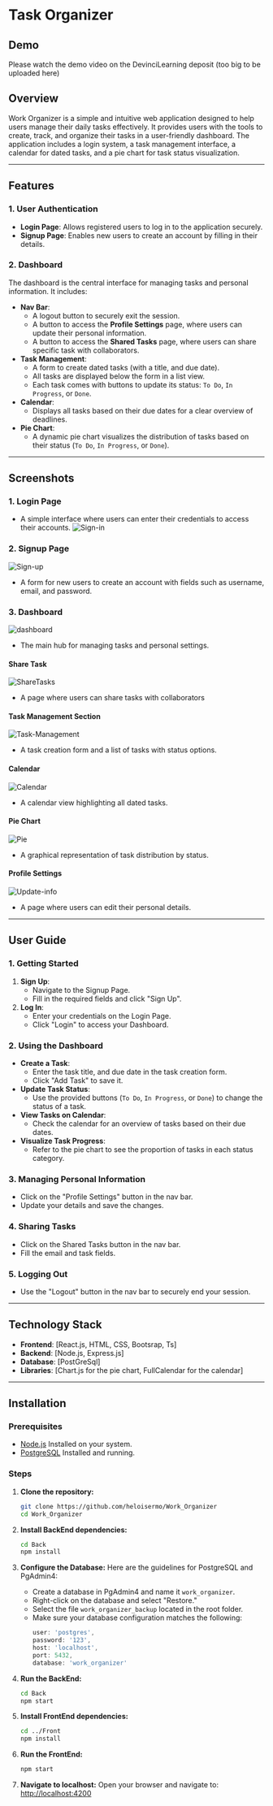 # Task Organizer

## Demo
Please watch the demo video on the DevinciLearning deposit (too big to be uploaded here)

## Overview

Work Organizer is a simple and intuitive web application designed to help users manage their daily tasks effectively. It provides users with the tools to create, track, and organize their tasks in a user-friendly dashboard. The application includes a login system, a task management interface, a calendar for dated tasks, and a pie chart for task status visualization.

---

## Features

### 1. User Authentication
- **Login Page**: Allows registered users to log in to the application securely.
- **Signup Page**: Enables new users to create an account by filling in their details.

### 2. Dashboard
The dashboard is the central interface for managing tasks and personal information. It includes:
- **Nav Bar**:
  - A logout button to securely exit the session.
  - A button to access the **Profile Settings** page, where users can update their personal information.
  - A button to access the **Shared Tasks** page, where users can share specific task with collaborators.
- **Task Management**:
  - A form to create dated tasks (with a title, and due date).
  - All tasks are displayed below the form in a list view.
  - Each task comes with buttons to update its status: `To Do`, `In Progress`, or `Done`.
- **Calendar**:
  - Displays all tasks based on their due dates for a clear overview of deadlines.
- **Pie Chart**:
  - A dynamic pie chart visualizes the distribution of tasks based on their status (`To Do`, `In Progress`, or `Done`).

---

## Screenshots

### 1. Login Page
- A simple interface where users can enter their credentials to access their accounts.
![Sign-in](https://github.com/user-attachments/assets/815518c3-097e-4738-bcf1-53cc023e5d3d)

### 2. Signup Page
![Sign-up](https://github.com/user-attachments/assets/ec31a6d2-de8c-48f1-89eb-3364fd634726)

- A form for new users to create an account with fields such as username, email, and password.

### 3. Dashboard
![dashboard](https://github.com/user-attachments/assets/a9b48a0f-af3a-472a-b284-4625fcf93534)
- The main hub for managing tasks and personal settings.


#### Share Task
![ShareTasks](https://github.com/user-attachments/assets/c875c26e-0f69-4a25-ab1a-339dc5f893b8)
- A page where users can share tasks with collaborators

#### Task Management Section
![Task-Management](https://github.com/user-attachments/assets/6cbff2e3-c882-445b-b0f8-0b369d5278c0)

- A task creation form and a list of tasks with status options.

#### Calendar
![Calendar](https://github.com/user-attachments/assets/e0ba38be-4500-4675-8895-83c62735dd27)

- A calendar view highlighting all dated tasks.

#### Pie Chart
![Pie](https://github.com/user-attachments/assets/d116bfd5-112f-4454-8f8b-d869c78577b0)

- A graphical representation of task distribution by status.

#### Profile Settings
![Update-info](https://github.com/user-attachments/assets/07ba6ba5-900a-474d-9bac-81d8da65c986)

- A page where users can edit their personal details.

---

## User Guide

### 1. Getting Started
1. **Sign Up**:
   - Navigate to the Signup Page.
   - Fill in the required fields and click "Sign Up".
2. **Log In**:
   - Enter your credentials on the Login Page.
   - Click "Login" to access your Dashboard.

### 2. Using the Dashboard
- **Create a Task**:
  - Enter the task title, and due date in the task creation form.
  - Click "Add Task" to save it.
- **Update Task Status**:
  - Use the provided buttons (`To Do`, `In Progress`, or `Done`) to change the status of a task.
- **View Tasks on Calendar**:
  - Check the calendar for an overview of tasks based on their due dates.
- **Visualize Task Progress**:
  - Refer to the pie chart to see the proportion of tasks in each status category.

### 3. Managing Personal Information
- Click on the "Profile Settings" button in the nav bar.
- Update your details and save the changes.

### 4. Sharing Tasks
- Click on the Shared Tasks button in the nav bar.
- Fill the email and task fields.

### 5. Logging Out
- Use the "Logout" button in the nav bar to securely end your session.

---

## Technology Stack
- **Frontend**: [React.js, HTML, CSS, Bootsrap, Ts]
- **Backend**: [Node.js, Express.js]
- **Database**: [PostGreSql]
- **Libraries**: [Chart.js for the pie chart, FullCalendar for the calendar]

---

## Installation

### Prerequisites
- [Node.js](https://nodejs.org/) Installed on your system.
- [PostgreSQL](https://www.postgresql.org/download/) Installed and running.


### Steps

1. **Clone the repository:**
   ```bash
   git clone https://github.com/heloisermo/Work_Organizer
   cd Work_Organizer
   ```

2. **Install BackEnd dependencies:**
   ```bash
   cd Back
   npm install
   ```

3. **Configure the Database:**
   Here are the guidelines for PostgreSQL and PgAdmin4:
   - Create a database in PgAdmin4 and name it `work_organizer`.
   - Right-click on the database and select "Restore."
   - Select the file `work_organizer_backup` located in the root folder.
   - Make sure your database configuration matches the following:
     ```javascript
     user: 'postgres',
     password: '123',
     host: 'localhost',
     port: 5432,
     database: 'work_organizer'
     ```

4. **Run the BackEnd:**
   ```bash
   cd Back
   npm start
   ```

5. **Install FrontEnd dependencies:**
   ```bash
   cd ../Front
   npm install
   ```

6. **Run the FrontEnd:**
   ```bash
   npm start
   ```

7. **Navigate to localhost:**
   Open your browser and navigate to:
   [http://localhost:4200](http://localhost:4200)

